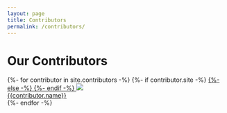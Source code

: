 ```yaml
---
layout: page
title: Contributors
permalink: /contributors/
---
```


<h1 class="post-title center-text">Our Contributors</h1>

<div class="contributors">
	{%- for contributor in site.contributors -%}
	{%- if contributor.site -%}
	<a class="contributor" href="{{contributor.site}}" target="_blank">
	{%- else -%}
	<a class="contributor" href="https://github.com/{{contributor.github}}" target="_blank">
	{%- endif -%}
		<img class="contributor-avatar" src="https://avatars.githubusercontent.com/{{contributor.github}}">
		<div class="contributor-name">{{contributor.name}}</div>
	</a>
	{%- endfor -%}
</div>